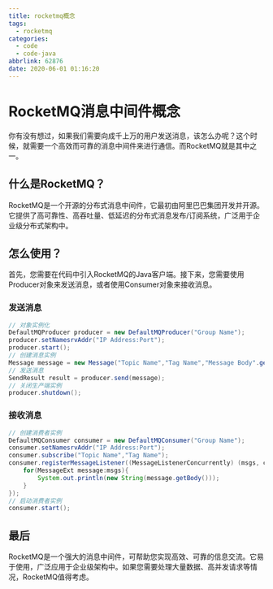 ```yaml
---
title: rocketmq概念
tags:
  - rocketmq
categories:
  - code
  - code-java
abbrlink: 62876
date: 2020-06-01 01:16:20
---
```


<!--more-->

# RocketMQ消息中间件概念

你有没有想过，如果我们需要向成千上万的用户发送消息，该怎么办呢？这个时候，就需要一个高效而可靠的消息中间件来进行通信。而RocketMQ就是其中之一。

## 什么是RocketMQ？

RocketMQ是一个开源的分布式消息中间件，它最初由阿里巴巴集团开发并开源。它提供了高可靠性、高吞吐量、低延迟的分布式消息发布/订阅系统，广泛用于企业级分布式架构中。

## 怎么使用？

首先，您需要在代码中引入RocketMQ的Java客户端。接下来，您需要使用Producer对象来发送消息，或者使用Consumer对象来接收消息。

### 发送消息

```java
// 对象实例化
DefaultMQProducer producer = new DefaultMQProducer("Group Name");
producer.setNamesrvAddr("IP Address:Port");
producer.start();
// 创建消息实例
Message message = new Message("Topic Name","Tag Name","Message Body".getBytes(RemotingHelper.DEFAULT_CHARSET));
// 发送消息
SendResult result = producer.send(message);
// 关闭生产端实例
producer.shutdown();
```

### 接收消息

```java
// 创建消费者实例
DefaultMQConsumer consumer = new DefaultMQConsumer("Group Name");
consumer.setNamesrvAddr("IP Address:Port");
consumer.subscribe("Topic Name","Tag Name");
consumer.registerMessageListener((MessageListenerConcurrently) (msgs, context) -> {
    for(MessageExt message:msgs){
        System.out.println(new String(message.getBody()));
    }
});
// 启动消费者实例
consumer.start();
```

## 最后

RocketMQ是一个强大的消息中间件，可帮助您实现高效、可靠的信息交流。它易于使用，广泛应用于企业级架构中。如果您需要处理大量数据、高并发请求等情况，RocketMQ值得考虑。

